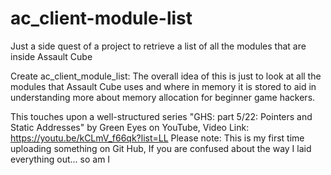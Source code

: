 # ac_client-module-list
Just a side quest of a project to retrieve a list of all the modules that are inside Assault Cube

Create ac_client_module_list:
The overall idea of this is just to look at all the modules that Assault Cube uses and where in memory it is stored to aid in understanding more about memory allocation for beginner game hackers.

This touches upon a well-structured series "GHS: part 5/22: Pointers and Static Addresses" by Green Eyes on YouTube,
Video Link: https://youtu.be/kCLmV_f66qk?list=LL
Please note: This is my first time uploading something on Git Hub, If you are confused about the way I laid everything out... so am I
